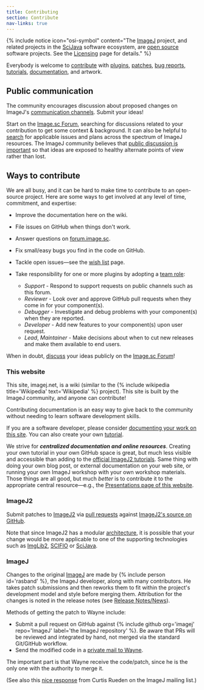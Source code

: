 ```yaml
---
title: Contributing
section: Contribute
nav-links: true
---
```


{% include notice icon="osi-symbol" content="The [ImageJ](/software/imagej)
  project, and related projects in the [SciJava](/libs/scijava)
  software ecosystem, are [open source](/licensing/open-source) software
  projects. See the [Licensing](/licensing) page for details." %}

Everybody is welcome to [contribute](/contribute) with [plugins](/plugins),
[patches](/develop/github), [bug reports](/discuss/bugs),
[tutorials](/tutorials), [documentation](/learn), and artwork.

## Public communication

The community encourages discussion about proposed changes on ImageJ's [communication channels](/discuss). Submit your ideas!

Start on the [Image.sc Forum](https://forum.image.sc/), searching for discussions related to your contribution to get some context & background. It can also be helpful to [search](/discuss#searching-imagej-resources) for applicable issues and plans across the spectrum of ImageJ resources. The ImageJ community believes that [public discussion is important](/develop/philosophy#open-source) so that ideas are exposed to healthy alternate points of view rather than lost.

## Ways to contribute

We are all busy, and it can be hard to make time to contribute to an open-source project. Here are some ways to get involved at any level of time, commitment, and expertise:

* Improve the documentation here on the wiki.

* File issues on GitHub when things don't work.

* Answer questions on [forum.image.sc](https://forum.image.sc).

* Fix small/easy bugs you find in the code on GitHub.

* Tackle open issues&mdash;see the [wish list](/develop/wish-list) page.

* Take responsibility for one or more plugins by adopting a [team role](/contribute/governance#scijava-team-roles):
  * *Support* - Respond to support requests on public channels such as this forum.
  * *Reviewer* - Look over and approve GitHub pull requests when they come in for your component(s).
  * *Debugger* - Investigate and debug problems with your component(s) when they are reported.
  * *Developer* - Add new features to your component(s) upon user request.
  * *Lead*, *Maintainer* - Make decisions about when to cut new releases and make them available to end users.

When in doubt, [discuss](/discuss) your ideas publicly on the [Image.sc Forum](https://forum.image.sc/)!

### This website

This site, imagej.net, is a wiki (similar to the {% include wikipedia title='Wikipedia' text='Wikipedia' %} project). This site is built by the ImageJ community, and anyone can contribute!

Contributing documentation is an easy way to give back to the community without needing to learn software development skills.

If you are a software developer, please consider [documenting your work on this site](/contribute/distributing#documenting-your-extension). You can also create your own [tutorial](/tutorials).

We strive for ***centralized documentation and online resources***. Creating your own tutorial in your own GitHub space is great, but much less visible and accessible than adding to the [official ImageJ2 tutorials](https://github.com/imagej/tutorials). Same thing with doing your own blog post, or external documentation on your web site, or running your own ImageJ workshop with your own workshop materials. Those things are all good, but much *better* is to contribute it to the appropriate central resource—e.g., the [Presentations page of this website](/events/presentations).

### ImageJ2

Submit patches to [ImageJ2](/software/imagej2) via [pull requests](https://help.github.com/articles/using-pull-requests/) against [ImageJ2's source on GitHub](https://github.com/imagej).

Note that since ImageJ2 has a modular [architecture](/develop/architecture), it is possible that your change would be more applicable to one of the supporting technologies such as [ImgLib2](https://github.com/imglib), [SCIFIO](https://github.com/scifio) or [SciJava](https://github.com/scijava).

### ImageJ

Changes to the original [ImageJ](/software/imagej) are made by {% include person id='rasband' %}, the ImageJ developer, along with many contributors. He takes patch submissions and then reworks them to fit within the project's development model and style before merging them. Attribution for the changes is noted in the release notes (see [Release Notes/News](https://imagej.nih.gov/ij/notes.html)).

Methods of getting the patch to Wayne include:

-   Submit a pull request on GitHub against {% include github org='imagej' repo='ImageJ' label='the ImageJ repository' %}. Be aware that PRs will be reviewed and integrated by hand, not merged via the standard Git/GitHub workflow.
-   Send the modified code in a [private mail to Wayne](mailto:rasband@gmail.com).

The important part is that Wayne receive the code/patch, since he is the only one with the authority to merge it.

(See also this [nice response](https://list.nih.gov/cgi-bin/wa.exe?A2=IMAGEJ;17b8ec52.1406) from Curtis Rueden on the ImageJ mailing list.)
